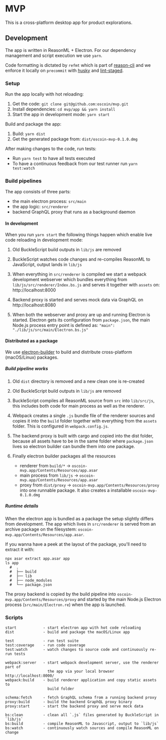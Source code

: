 # MVP

This is a cross-platform desktop app for product explorations.


## Development

The app is written in ReasonML + Electron. For our dependency management and
script execution we use `yarn`.

Code formatting is dictated by `refmt` which is part of [reason-cli][0] and we
enforce it locally on `precommit` with [husky][1] and [lint-staged][2].


### Setup

Run the app locally with hot reloading:

1. Get the code: `git clone git@github.com:oscoin/mvp.git`
2. Install dependencies: `cd mvp/app && yarn install`
3. Start the app in development mode: `yarn start`


Build and package the app:

1. Build: `yarn dist`
2. Get the generated package from: `dist/oscoin-mvp-0.1.0.dmg`


After making changes to the code, run tests:

- Run `yarn test` to have all tests executed
- To have a continuous feedback from our test runner run `yarn test:watch`


### Build pipelines

The app consists of three parts:
  - the main electron process: `src/main`
  - the app logic: `src/renderer`
  - backend GraphQL proxy that runs as a background daemon


#### In development

When you run `yarn start` the following things happen which enable live code
reloading in development mode:

1. Old BuckleScript build outputs in `lib/js` are removed

2. BuckleScript watches code changes and re-compiles ReasonML to JavaScript,
   output lands in `lib/js`

3. When everything in `src/renderer` is compiled we start a webpack development
   webserver which bundles everything from `lib/js/src/renderer/Index.bs.js`
   and serves it together with `assets` on: http://localhost:8000

4. Backend proxy is started and serves mock data via GraphQL on
   http://localhost:8080

5. When both the webserver and proxy are up and running Electron is started.
   Electron gets its configuration from `package.json`, the main Node.js process
   entry point is defined as: `"main": "./lib/js/src/main/Electron.bs.js"`


#### Distributed as a package

We use [electron-builder][3] to build and distribute cross-platform
(macOS/Linux) packages.


##### Build pipeline works

1. Old `dist` directory is removed and a new clean one is re-created

2. Old BuckleScript build outputs in `lib/js` are removed

3. BuckleScript compiles all ReasonML source from `src` into `lib/src/js`, this
   includes both code for main process as well as the renderer.

4. Webpack creates a single `.js` bundle file of the renderer sources and
   copies it into the `build` folder together with everything from the `assets`
   folder. This is configured in `webpack.config.js`.

5. The backend proxy is built with cargo and copied into the dist folder,
   because all assets have to be in the same folder where `package.json` lives
   so electron builder can bundle them into one package.

6. Finally electron builder packages all the resources
     - renderer from `build/*` -> `oscoin-mvp.app/Contents/Resources/app.asar`
     - main process from `lib/js` -> `oscoin-mvp.app/Contents/Resources/app.asar`
     - proxy from `dist/proxy` -> `oscoin-mvp.app/Contents/Resources/proxy`
   into one runnable package. It also creates a installable `oscoin-mvp-0.1.0.dmg`


##### Runtime details

When the electron app is bundled as a package the setup slightly differs from
development. The app which lives in `src/renderer` is served from an archive
package on the filesystem: `oscoin-mvp.app/Contents/Resources/app.asar`.

If you wanna have a peek at the layout of the package, you'll need to extract
it with:
```
npx asar extract app.asar app
ls app
  #  .
  #  ├── build
  #  ├── lib
  #  ├── node_modules
  #  └── package.json
```

The proxy backend is copied by the build pipeline into
`oscoin-mvp.app/Contents/Resources/proxy` and started by the main Node.js
Electron process (`src/main/Electron.re`) when the app is launched.


### Scripts

```
start            - start electron app with hot code reloading
dist             - build and package the macOS/Linux app

test             - run test suite
test:coverage    - run code coverage
test:watch       - watch changes to source code and continuously re-run tests

webpack:server   - start webpack development server, use the renderer part of
                   the app via your local browser http://localhost:8000/
webpack:build    - build renderer application and copy static assets to
                   build folder

schema:fetch     - fetch GraphQL schema from a running backend proxy
proxy:build      - build the backend GraphQL proxy binary
proxy:start      - start the backend proxy and serve mock data

bs:clean         - clean all `.js` files generated by BuckleScript in `lib/js`
bs:build         - compile ReasonML to Javascript, output to `lib/js`
bs:watch         - continuously watch sources and compile ReasonML on change
```

[0]: https://github.com/reasonml/reason-cli
[1]: https://github.com/typicode/husky
[2]: https://github.com/okonet/lint-staged
[3]: https://www.electron.build
